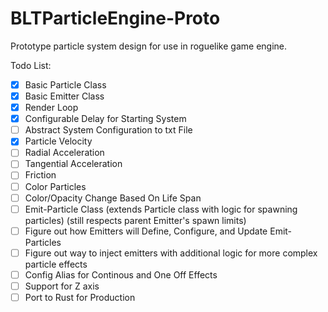 # BLTParticleEngine-Proto
Prototype particle system design for use in roguelike game engine.

Todo List:
- [x] Basic Particle Class
- [x] Basic Emitter Class
- [x] Render Loop
- [x] Configurable Delay for Starting System
- [ ] Abstract System Configuration to txt File
- [x] Particle Velocity
- [ ] Radial Acceleration
- [ ] Tangential Acceleration
- [ ] Friction
- [ ] Color Particles
- [ ] Color/Opacity Change Based On Life Span
- [ ] Emit-Particle Class (extends Particle class with logic for spawning particles)
    (still respects parent Emitter's spawn limits)
- [ ] Figure out how Emitters will Define, Configure, and Update Emit-Particles
- [ ] Figure out way to inject emitters with additional logic for more complex particle effects
- [ ] Config Alias for Continous and One Off Effects
- [ ] Support for Z axis
- [ ] Port to Rust for Production
